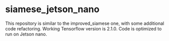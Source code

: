 # siamese_jetson_nano

This repository is similar to the improved_siamese one, with some additional code refactoring.
Working Tensorflow version is 2.1.0. Code is optimized to run on Jetson nano. 
